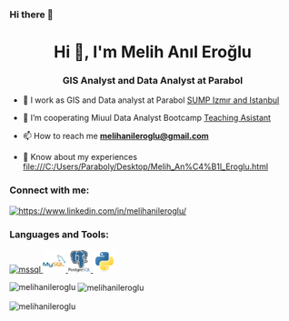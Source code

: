 ### Hi there 👋

<h1 align="center">Hi 👋, I'm Melih Anıl Eroğlu</h1>
<h3 align="center">GIS Analyst and Data Analyst at Parabol</h3>

- 🔭 I work as GIS and Data analyst at Parabol [SUMP Izmır and Istanbul](https://sumpturkey.org/)

- 👯 I’m cooperating Miuul Data Analyst Bootcamp [Teaching Asistant](https://miuul.com/data-analyst-bootcamp?gad_source=1&gclid=CjwKCAiAuYuvBhApEiwAzq_Yib9stapS4RwdDSpUxgSwipFsn8L-DKh5m0hJbVDuGpqsoD2yvX2NfBoCjM4QAvD_BwE)

- 📫 How to reach me **melihanileroglu@gmail.com**

- 📄 Know about my experiences [file:///C:/Users/Paraboly/Desktop/Melih_An%C4%B1l_Eroglu.html](file:///C:/Users/Paraboly/Desktop/Melih_An%C4%B1l_Eroglu.html)

<h3 align="left">Connect with me:</h3>
<p align="left">
<a href="https://linkedin.com/in/https://www.linkedin.com/in/melihanileroglu/" target="blank"><img align="center" src="https://raw.githubusercontent.com/rahuldkjain/github-profile-readme-generator/master/src/images/icons/Social/linked-in-alt.svg" alt="https://www.linkedin.com/in/melihanileroglu/" height="30" width="40" /></a>
</p>

<h3 align="left">Languages and Tools:</h3>
<p align="left"> <a href="https://www.microsoft.com/en-us/sql-server" target="_blank" rel="noreferrer"> <img src="https://www.svgrepo.com/show/303229/microsoft-sql-server-logo.svg" alt="mssql" width="40" height="40"/> </a> <a href="https://www.mysql.com/" target="_blank" rel="noreferrer"> <img src="https://raw.githubusercontent.com/devicons/devicon/master/icons/mysql/mysql-original-wordmark.svg" alt="mysql" width="40" height="40"/> </a> <a href="https://www.postgresql.org" target="_blank" rel="noreferrer"> <img src="https://raw.githubusercontent.com/devicons/devicon/master/icons/postgresql/postgresql-original-wordmark.svg" alt="postgresql" width="40" height="40"/> </a> <a href="https://www.python.org" target="_blank" rel="noreferrer"> <img src="https://raw.githubusercontent.com/devicons/devicon/master/icons/python/python-original.svg" alt="python" width="40" height="40"/> </a> </p>

<p><img align="left" src="https://github-readme-stats.vercel.app/api/top-langs?username=melihanileroglu&show_icons=true&locale=en&layout=compact" alt="melihanileroglu" /></p>

<p>&nbsp;<img align="center" src="https://github-readme-stats.vercel.app/api?username=melihanileroglu&show_icons=true&locale=en" alt="melihanileroglu" /></p>

<p><img align="center" src="https://github-readme-streak-stats.herokuapp.com/?user=melihanileroglu&" alt="melihanileroglu" /></p>
